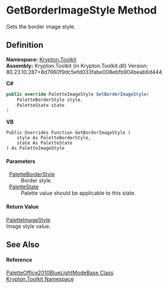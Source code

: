 # GetBorderImageStyle Method


Gets the border image style.



## Definition
**Namespace:** <a href="79d2eac2-21f4-54ff-7552-b20c33c30600.md">Krypton.Toolkit</a>  
**Assembly:** Krypton.Toolkit (in Krypton.Toolkit.dll) Version: 80.23.10.287+8d7660f9dc5efd033fabe008ebfb904beab6d444

**C#**
``` C#
public override PaletteImageStyle GetBorderImageStyle(
	PaletteBorderStyle style,
	PaletteState state
)
```
**VB**
``` VB
Public Overrides Function GetBorderImageStyle ( 
	style As PaletteBorderStyle,
	state As PaletteState
) As PaletteImageStyle
```



#### Parameters
<dl><dt>  <a href="b1fca4a5-050c-8382-9a04-e92bf0a4f34f.md">PaletteBorderStyle</a></dt><dd>Border style.</dd><dt>  <a href="93e626cd-00cf-240e-06c6-ab4d47e982ba.md">PaletteState</a></dt><dd>Palette value should be applicable to this state.</dd></dl>

#### Return Value
<a href="7d1c5117-e133-1dd6-c0fc-a31880f6b994.md">PaletteImageStyle</a>  
Image style value.

## See Also


#### Reference
<a href="a32033b4-2b2f-7da0-7b7b-0fe9b0fb4f77.md">PaletteOffice2010BlueLightModeBase Class</a>  
<a href="79d2eac2-21f4-54ff-7552-b20c33c30600.md">Krypton.Toolkit Namespace</a>  
